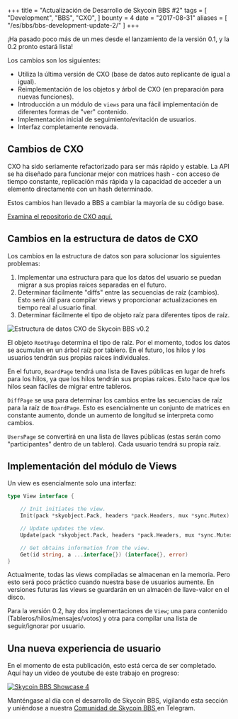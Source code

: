 +++
title = "Actualización de Desarrollo de Skycoin BBS #2"
tags = [
    "Development",
    "BBS",
    "CXO",
]
bounty = 4
date = "2017-08-31"
aliases = [
	"/es/bbs/bbs-development-update-2/"
]
+++

¡Ha pasado poco más de un mes desde el lanzamiento de la versión 0.1, y la 0.2 pronto estará lista!

Los cambios son los siguientes:

- Utiliza la última versión de CXO (base de datos auto replicante de igual a igual).
- Reimplementación de los objetos y árbol de CXO (en preparación para nuevas funciones).
- Introducción a un módulo de `views` para una fácil implementación de diferentes formas de "ver" contenido.
- Implementación inicial de seguimiento/evitación de usuarios.
- Interfaz completamente renovada.

## Cambios de CXO

CXO ha sido seriamente refactorizado para ser más rápido y estable.
La API se ha diseñado para funcionar mejor con matrices hash - con acceso
de tiempo constante, replicación más rápida y la capacidad de acceder a un
elemento directamente con un hash determinado.

Estos cambios han llevado a BBS a cambiar la mayoría de su código base.

[Examina el repositorio de CXO aquí.](https://github.com/skycoin/cxo)

## Cambios en la estructura de datos de CXO

Los cambios en la estructura de datos son para solucionar los siguientes problemas:

1. Implementar una estructura para que los datos del usuario se puedan migrar a sus propias raíces separadas en el futuro.
2. Determinar fácilmente "diffs" entre las secuencias de raíz (cambios). Esto será útil para compilar views y proporcionar actualizaciones en tiempo real al usuario final.
3. Determinar fácilmente el tipo de objeto raíz para diferentes tipos de raíz.

![Estructura de datos CXO de Skycoin BBS v0.2](/img/bbs_cxo_datastructure_v0.2.png)

El objeto  `RootPage` determina el tipo de raíz. Por el momento,
todos los datos se acumulan en un árbol raíz por tablero. En el futuro,
los hilos y los usuarios tendrán sus propias raíces individuales.

En el futuro, `BoardPage` tendrá una lista de llaves públicas en lugar
de hrefs para los hilos, ya que los hilos tendrán sus propias raíces.
Esto hace que los hilos sean fáciles de migrar entre tableros.

`DiffPage` se usa para determinar los cambios entre las secuencias
de raíz para la raíz de `BoardPage`. Esto es esencialmente un conjunto de matrices
en constante aumento, donde un aumento de longitud se interpreta como cambios.

`UsersPage` se convertirá en una lista de llaves públicas
(estas serán como "participantes" dentro de un tablero). Cada usuario tendrá su propia raíz.

## Implementación del módulo de Views

Un view es esencialmente solo una interfaz:

```go
type View interface {

	// Init initiates the view.
	Init(pack *skyobject.Pack, headers *pack.Headers, mux *sync.Mutex) error

	// Update updates the view.
	Update(pack *skyobject.Pack, headers *pack.Headers, mux *sync.Mutex) error

	// Get obtains information from the view.
	Get(id string, a ...interface{}) (interface{}, error)
}
```

Actualmente, todas las views compiladas se almacenan en la memoria.
Pero esto será poco práctico cuando nuestra base de usuarios aumente.
En versiones futuras las views se guardarán en un almacén de llave-valor en el disco.

Para la versión 0.2, hay dos implementaciones de `View`;
una para contenido (Tableros/hilos/mensajes/votos) y otra para compilar una lista de seguir/ignorar por usuario.

## Una nueva experiencia de usuario

En el momento de esta publicación, esto está cerca de ser completado. Aquí hay un video de youtube de este trabajo en progreso:

[![Skycoin BBS Showcase 4](https://i.ytimg.com/vi/Oue3WVkmGh4/0.jpg)](https://youtu.be/Oue3WVkmGh4)

Manténgase al día con el desarrollo de Skycoin BBS, vigilando esta sección y uniéndose a nuestra [Comunidad de Skycoin BBS ](https://t.me/skycoinbbs) en Telegram.
